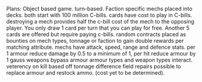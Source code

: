Plans:
Object based game. turn-based.
Faction specific mechs placed into decks.
both start with 100 million C-bills. 
cards have cost to play in C-bills.
destroying a mech provides half the c-bill cost of the mech to the opposing player. 
You only draw 1 card per turn that you can play for free. Another 5 cards are offered but require paying c-bills. 
random contracts placed as bounties on mech types, tonnage or faction to gain double rewards per matching attribute.
mechs have attack, speed, range and defence stats.
per 1 armour reduce damage by 0.5 to a minimum of 1, per hit reduce armour by 1
gauss weapons bypass armour
armour types and weapon types interact.
veterency on kill based off tonnage difference
field repairs possible to replace armour and restock ammo. (cost yet to be determined).
